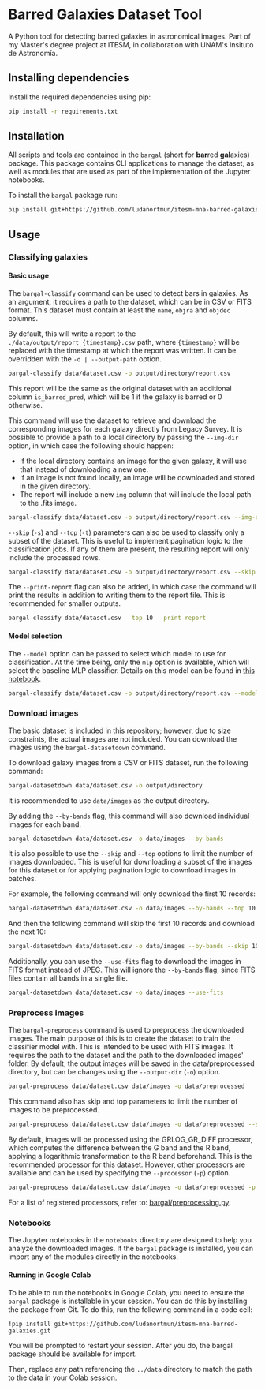 # Barred Galaxies Dataset Tool

A Python tool for detecting barred galaxies in astronomical images. Part of my Master's degree project at ITESM, in
collaboration with UNAM's Insituto de Astronomía.

## Installing dependencies

Install the required dependencies using pip:

```bash
pip install -r requirements.txt
```

## Installation

All scripts and tools are contained in the `bargal` (short for **bar**red **gal**axies) package. This package contains
CLI applications to manage the dataset, as well as modules that are used as part of the implementation of the Jupyter
notebooks.

To install the `bargal` package run:

```bash
pip install git+https://github.com/ludanortmun/itesm-mna-barred-galaxies.git
```

## Usage

### Classifying galaxies

#### Basic usage

The `bargal-classify` command can be used to detect bars in galaxies. As an argument, it requires a path to the dataset,
which can be in CSV or FITS format. This dataset must contain at least the `name`, `objra` and `objdec` columns.

By default, this will write a report to the `./data/output/report_{timestamp}.csv` path, where `{timestamp}`
will be replaced with the timestamp at which the report was written. It can be overridden with the
`-o | --output-path` option.

```bash
bargal-classify data/dataset.csv -o output/directory/report.csv
```

This report will be the same as the original dataset with an additional column `is_barred_pred`, which will be 1 if the
galaxy is barred or 0 otherwise.

This command will use the dataset to retrieve and download the corresponding images for each galaxy directly from
Legacy Survey. It is possible to provide a path to a local directory by passing the `--img-dir` option,
in which case the following should happen:

- If the local directory contains an image for the given galaxy, it will use that instead of downloading a new one.
- If an image is not found locally, an image will be downloaded and stored in the given directory.
- The report will include a new `img` column that will include the local path to the .fits image.

```bash
bargal-classify data/dataset.csv -o output/directory/report.csv --img-dir path/to/img/dir
```

`--skip` (`-s`) and `--top` (`-t`) parameters can also be used to classify only a subset of the dataset. This is useful
to implement pagination logic to the classification jobs. If any of them are present, the resulting report will only
include the processed rows.

```bash
bargal-classify data/dataset.csv -o output/directory/report.csv --skip 10 --top 10
```

The `--print-report` flag can also be added, in which case the command will print the results in addition to writing
them to the report file. This is recommended for smaller outputs.

```bash
bargal-classify data/dataset.csv --top 10 --print-report
```

#### Model selection

The `--model` option can be passed to select which model to use for classification. At the time being, only the `mlp`
option is available, which will select the baseline MLP classifier. Details on this model can be found in
[this notebook](https://github.com/ludanortmun/itesm-mna-barred-galaxies/blob/main/notebooks/Avance3.Equipo22.ipynb).

```bash
bargal-classify data/dataset.csv -o output/directory/report.csv --model mlp
```

### Download images

The basic dataset is included in this repository; however, due to size constraints, the actual images are not included.
You can download the images using the `bargal-datasetdown` command.

To download galaxy images from a CSV or FITS dataset, run the following command:

```bash
bargal-datasetdown data/dataset.csv -o output/directory
```

It is recommended to use `data/images` as the output directory.

By adding the `--by-bands` flag, this command will also download individual images for each band.

```bash
bargal-datasetdown data/dataset.csv -o data/images --by-bands
```

It is also possible to use the `--skip` and `--top` options to limit the number of images downloaded. This is useful for
downloading a subset of the images for this dataset or for applying pagination logic to download images in batches.

For example, the following command will only download the first 10 records:

```bash
bargal-datasetdown data/dataset.csv -o data/images --by-bands --top 10
```

And then the following command will skip the first 10 records and download the next 10:

```bash
bargal-datasetdown data/dataset.csv -o data/images --by-bands --skip 10 --top 10
```

Additionally, you can use the `--use-fits` flag to download the images in FITS format instead of JPEG. This will ignore
the `--by-bands` flag, since FITS files contain all bands in a single file.

```bash
bargal-datasetdown data/dataset.csv -o data/images --use-fits
```

### Preprocess images

The `bargal-preprocess` command is used to preprocess the downloaded images. The main purpose of this is to create the
dataset to train the classifier model with. This is intended to be used with FITS images.
It requires the path to the dataset and the path to the downloaded images' folder. By default, the output images will be
saved in the data/preprocessed directory, but can be changes using the `--output-dir` (`-o`) option.

```bash
bargal-preprocess data/dataset.csv data/images -o data/preprocessed
````

This command also has skip and top parameters to limit the number of images to be preprocessed.

```bash
bargal-preprocess data/dataset.csv data/images -o data/preprocessed --skip 10 --top 10
```

By default, images will be processed using the GRLOG_GR_DIFF processor, which computes the difference between the G band
and the R band, applying a logarithmic transformation to the R band beforehand. This is the recommended processor for
this dataset. However, other processors are available and can be used by specifying the `--processor` (`-p`) option.

```bash
bargal-preprocess data/dataset.csv data/images -o data/preprocessed -p SQRLOG_GR_DIFF
```

For a list of registered processors, refer to: [bargal/preprocessing.py](bargal/preprocessing.py).

### Notebooks

The Jupyter notebooks in the `notebooks` directory are designed to help you analyze the downloaded images. If the
`bargal` package is installed, you can import any of the modules directly in the notebooks.

#### Running in Google Colab

To be able to run the notebooks in Google Colab, you need to ensure the `bargal` package is installable in your session.
You can do this by installing the package from Git. To do this, run the following command in a code cell:

``` 
!pip install git+https://github.com/ludanortmun/itesm-mna-barred-galaxies.git
```

You will be prompted to restart your session. After you do, the bargal package should be available for import.

Then, replace any path referencing the `../data` directory to match the path to the data in your Colab session. 
